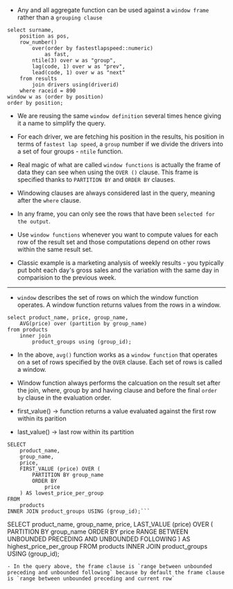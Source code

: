 - Any and all aggregate function can be used against a `window frame` rather than a `grouping clause`
```
select surname,
    position as pos,
    row_number()
        over(order by fastestlapspeed::numeric)
            as fast,
        ntile(3) over w as "group",
        lag(code, 1) over w as "prev",
        lead(code, 1) over w as "next"
    from results
        join drivers using(driverid)
    where raceid = 890
window w as (order by position)
order by position;
```
- We are reusing the same `window definition` several times hence giving it a name to simplify the query.
- For each driver, we are fetching his position in the results, his position in terms of `fastest lap speed`, a `group` number if we divide the drivers into a set of four groups - `ntile` function.

- Real magic of what are called `window functions` is actually the frame of data they can see when using the `OVER ()` clause. This frame is specified thanks to `PARTITION BY` and `ORDER BY` clauses.
- Windowing clauses are always considered last in the query, meaning after the `where` clause. 
- In any frame, you can only see the rows that have been `selected for the output`.
- Use `window functions` whenever you want to compute values for each row of the result set and those computations depend on other rows within the same result set.
- Classic example is a marketing analysis of weekly results - you typically put boht each day's gross sales and the variation with the same day in comparision to the previous week.

-----
- `window` describes the set of rows on which the window function operates. A window function returns values from the rows in a window.
```
select product_name, price, group_name,
    AVG(price) over (partition by group_name)
from products
    inner join 
        product_groups using (group_id);
```
- In the above, `avg()` function works as a `window function` that operates on a set of rows specified by the `OVER` clause. Each set of rows is called a window.
- Window function always performs the calcuation on the result set after the join, where, group by and having clause and before the final `order by` clause in the evaluation order.

- first_value() -> function returns a value evaluated against the first row within its parition
- last_value() -> last row within its partition 
```
SELECT
	product_name,
	group_name,
	price,
	FIRST_VALUE (price) OVER (
		PARTITION BY group_name
		ORDER BY
			price
	) AS lowest_price_per_group
FROM
	products
INNER JOIN product_groups USING (group_id);```

```
SELECT
	product_name,
	group_name,
	price,
	LAST_VALUE (price) OVER (
		PARTITION BY group_name
		ORDER BY
			price RANGE BETWEEN UNBOUNDED PRECEDING
		AND UNBOUNDED FOLLOWING
	) AS highest_price_per_group
FROM
	products
INNER JOIN product_groups USING (group_id);
```
- In the query above, the frame clause is `range between unbounded preceding and unbounded following` because by default the frame clause is `range between unbounded preceding and current row`
